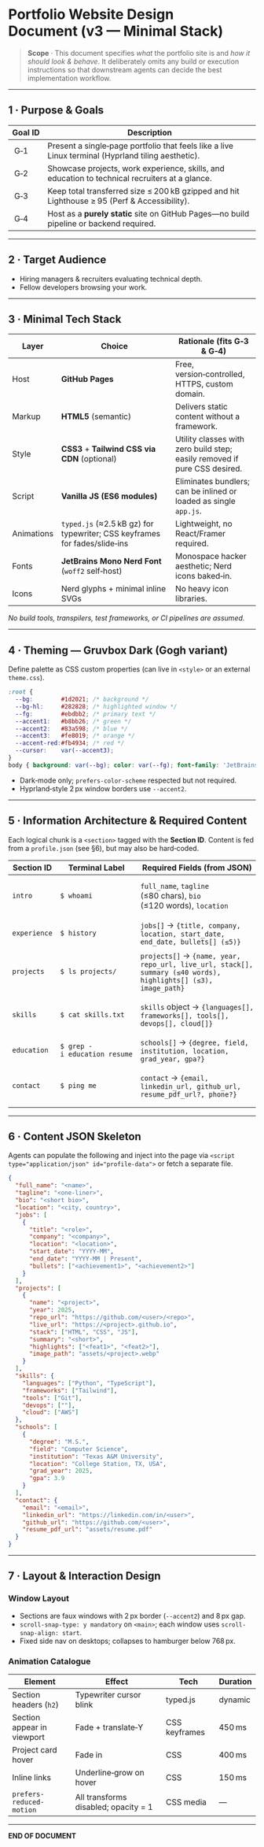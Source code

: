 # Portfolio Website Design Document (v3 — Minimal Stack)

> **Scope** · This document specifies *what* the portfolio site is and *how it should look & behave*. It deliberately omits any build or execution instructions so that downstream agents can decide the best implementation workflow.

---

## 1 · Purpose & Goals

| Goal ID | Description                                                                                        |
| ------- | -------------------------------------------------------------------------------------------------- |
|  G‑1    | Present a single‑page portfolio that feels like a live Linux terminal (Hyprland tiling aesthetic). |
|  G‑2    | Showcase projects, work experience, skills, and education to technical recruiters at a glance.     |
|  G‑3    | Keep total transferred size ≤ 200 kB gzipped and hit Lighthouse ≥ 95 (Perf & Accessibility).       |
|  G‑4    | Host as a **purely static** site on GitHub Pages—no build pipeline or backend required.            |

---

## 2 · Target Audience

* Hiring managers & recruiters evaluating technical depth.
* Fellow developers browsing your work.

---

## 3 · Minimal Tech Stack

| Layer      | Choice                                                                    | Rationale (fits G‑3 & G‑4)                                                |
| ---------- | ------------------------------------------------------------------------- | ------------------------------------------------------------------------- |
| Host       | **GitHub Pages**                                                          | Free, version‑controlled, HTTPS, custom domain.                           |
| Markup     | **HTML5** (semantic)                                                      | Delivers static content without a framework.                              |
| Style      | **CSS3** + **Tailwind CSS via CDN** (optional)                            | Utility classes with zero build step; easily removed if pure CSS desired. |
| Script     | **Vanilla JS (ES6 modules)**                                              | Eliminates bundlers; can be inlined or loaded as single `app.js`.         |
| Animations | `typed.js` (≈2.5 kB gz) for typewriter; CSS keyframes for fades/slide‑ins | Lightweight, no React/Framer required.                                    |
| Fonts      | **JetBrains Mono Nerd Font** (`woff2` self‑host)                          | Monospace hacker aesthetic; Nerd icons baked‑in.                          |
| Icons      | Nerd glyphs + minimal inline SVGs                                         | No heavy icon libraries.                                                  |

*No build tools, transpilers, test frameworks, or CI pipelines are assumed.*

---

## 4 · Theming — Gruvbox Dark (Gogh variant)

Define palette as CSS custom properties (can live in `<style>` or an external `theme.css`).

```css
:root {
  --bg:        #1d2021; /* background */
  --bg-hl:     #282828; /* highlighted window */
  --fg:        #ebdbb2; /* primary text */
  --accent1:   #b8bb26; /* green */
  --accent2:   #83a598; /* blue */
  --accent3:   #fe8019; /* orange */
  --accent-red:#fb4934; /* red */
  --cursor:    var(--accent3);
}
body { background: var(--bg); color: var(--fg); font-family: 'JetBrains Mono', monospace; }
```

* Dark‑mode only; `prefers-color-scheme` respected but not required.
* Hyprland‑style 2 px window borders use `--accent2`.

---

## 5 · Information Architecture & Required Content

Each logical chunk is a `<section>` tagged with the **Section ID**. Content is fed from a `profile.json` (see §6), but may also be hard‑coded.

| Section ID   | Terminal Label               | Required Fields (from JSON)                                                                                    | Display Notes                                                                        |
| ------------ | ---------------------------- | -------------------------------------------------------------------------------------------------------------- | ------------------------------------------------------------------------------------ |
| `intro`      | `$ whoami`                   | `full_name`, `tagline` (≤80 chars), `bio` (≤120 words), `location`                                             | `<h1>` typewriter for `full_name`; subtitle shows `tagline`; paragraph for `bio`.    |
| `experience` | `$ history`                  | `jobs[]` → `{title, company, location, start_date, end_date, bullets[] (≤5)}`                                  | Reverse‑chronological list with collapsible details per job.                         |
| `projects`   | `$ ls projects/`             | `projects[]` → `{name, year, repo_url, live_url, stack[], summary (≤40 words), highlights[] (≤3), image_path}` | Responsive grid; card flips on hover to show `highlights`.                           |
| `skills`     | `$ cat skills.txt`           | `skills` object → `{languages[], frameworks[], tools[], devops[], cloud[]}`                                    | Render as tag cloud; color‑code proficiency (green = strong, orange = intermediate). |
| `education`  | `$ grep -i education resume` | `schools[]` → `{degree, field, institution, location, grad_year, gpa?}`                                        | Simple list.                                                                         |
| `contact`    | `$ ping me`                  | `contact` → `{email, linkedin_url, github_url, resume_pdf_url?, phone?}`                                       | Terminal‑style prompt; clicking email copies to clipboard and flashes `accent1`.     |

---

## 6 · Content JSON Skeleton

Agents can populate the following and inject into the page via `<script type="application/json" id="profile-data">` or fetch a separate file.

```json
{
  "full_name": "<name>",
  "tagline": "<one-liner>",
  "bio": "<short bio>",
  "location": "<city, country>",
  "jobs": [
    {
      "title": "<role>",
      "company": "<company>",
      "location": "<location>",
      "start_date": "YYYY-MM",
      "end_date": "YYYY-MM | Present",
      "bullets": ["<achievement1>", "<achievement2>"]
    }
  ],
  "projects": [
    {
      "name": "<project>",
      "year": 2025,
      "repo_url": "https://github.com/<user>/<repo>",
      "live_url": "https://<project>.github.io",
      "stack": ["HTML", "CSS", "JS"],
      "summary": "<short>",
      "highlights": ["<feat1>", "<feat2>"],
      "image_path": "assets/<project>.webp"
    }
  ],
  "skills": {
    "languages": ["Python", "TypeScript"],
    "frameworks": ["Tailwind"],
    "tools": ["Git"],
    "devops": [""],
    "cloud": ["AWS"]
  },
  "schools": [
    {
      "degree": "M.S.",
      "field": "Computer Science",
      "institution": "Texas A&M University",
      "location": "College Station, TX, USA",
      "grad_year": 2025,
      "gpa": 3.9
    }
  ],
  "contact": {
    "email": "<email>",
    "linkedin_url": "https://linkedin.com/in/<user>",
    "github_url": "https://github.com/<user>",
    "resume_pdf_url": "assets/resume.pdf"
  }
}
```

---

## 7 · Layout & Interaction Design

### Window Layout

* Sections are faux windows with 2 px border (`--accent2`) and 8 px gap.
* `scroll-snap-type: y mandatory` on `<main>`; each window uses `scroll-snap-align: start`.
* Fixed side nav on desktops; collapses to hamburger below 768 px.

### Animation Catalogue

| Element                    | Effect                               | Tech          | Duration |
| -------------------------- | ------------------------------------ | ------------- | -------- |
| Section headers (`h2`)     | Typewriter cursor blink              | typed.js      | dynamic  |
| Section appear in viewport | Fade + translate‑Y                   | CSS keyframes | 450 ms   |
| Project card hover         | Fade in                              | CSS           | 400 ms   |
| Inline links               | Underline‑grow on hover              | CSS           | 150 ms   |
| `prefers-reduced-motion`   | All transforms disabled; opacity = 1 | CSS media     | —        |

---

**END OF DOCUMENT**
